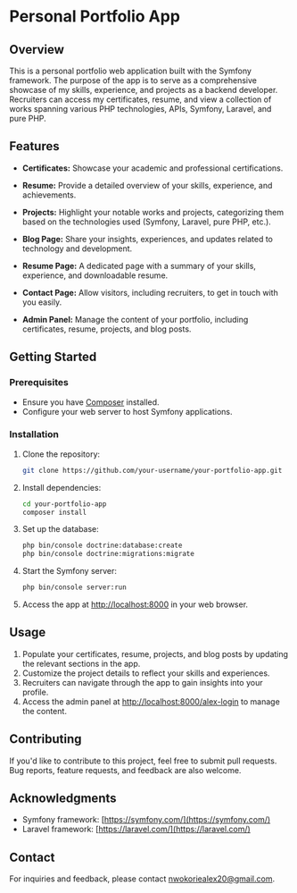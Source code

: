 # Personal Portfolio App

## Overview

This is a personal portfolio web application built with the Symfony framework. The purpose of the app is to serve as a comprehensive showcase of my skills, experience, and projects as a backend developer. Recruiters can access my certificates, resume, and view a collection of works spanning various PHP technologies, APIs, Symfony, Laravel, and pure PHP.

## Features

- **Certificates:** Showcase your academic and professional certifications.

- **Resume:** Provide a detailed overview of your skills, experience, and achievements.

- **Projects:** Highlight your notable works and projects, categorizing them based on the technologies used (Symfony, Laravel, pure PHP, etc.).

- **Blog Page:** Share your insights, experiences, and updates related to technology and development.

- **Resume Page:** A dedicated page with a summary of your skills, experience, and downloadable resume.

- **Contact Page:** Allow visitors, including recruiters, to get in touch with you easily.

- **Admin Panel:** Manage the content of your portfolio, including certificates, resume, projects, and blog posts.

## Getting Started

### Prerequisites

- Ensure you have [Composer](https://getcomposer.org/) installed.
- Configure your web server to host Symfony applications.

### Installation

1. Clone the repository:

    ```bash
    git clone https://github.com/your-username/your-portfolio-app.git
    ```

2. Install dependencies:

    ```bash
    cd your-portfolio-app
    composer install
    ```

3. Set up the database:

    ```bash
    php bin/console doctrine:database:create
    php bin/console doctrine:migrations:migrate
    ```

4. Start the Symfony server:

    ```bash
    php bin/console server:run
    ```

5. Access the app at [http://localhost:8000](http://localhost:8000) in your web browser.

## Usage

1. Populate your certificates, resume, projects, and blog posts by updating the relevant sections in the app.
2. Customize the project details to reflect your skills and experiences.
3. Recruiters can navigate through the app to gain insights into your profile.
4. Access the admin panel at [http://localhost:8000/alex-login](http://localhost:8000/alex-login) to manage the content.

## Contributing

If you'd like to contribute to this project, feel free to submit pull requests. Bug reports, feature requests, and feedback are also welcome.

## Acknowledgments

- Symfony framework: [https://symfony.com/](https://symfony.com/)
- Laravel framework: [https://laravel.com/](https://laravel.com/)

## Contact

For inquiries and feedback, please contact [nwokoriealex20@gmail.com](mailto:nwokoriealex20@gmail.com).

